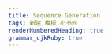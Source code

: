 ```yaml
---
title: Sequence Generation 
tags: 新建,模板,小书匠
renderNumberedHeading: true
grammar_cjkRuby: true
---
```


